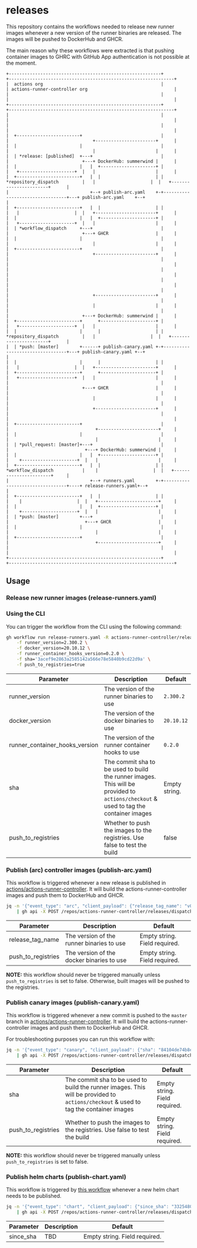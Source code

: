 # releases

This repository contains the workflows needed to release new runner images whenever a new version of the runner binaries are released. The images will be pushed to DockerHub and GHCR.

The main reason why these workflows were extracted is that pushing container images to GHRC with GitHub App authentication is not possible at the moment.

```text
+----------------------------------------------------------+                                 +---------------------------------------------------------------+
|  actions org                                             |                                 | actions-runner-controller org                                 |
|                                                          |                                 |                                                               |
+----------------------------------------------------------+                                 +---------------------------------------------------------------+
|                                                          |                                 |                                                               |
|                                                          |                                 |                                                               |
|  +------------------------+                              |                                 |                                +-----------------------+      |
|  |                        |                              |                                 |                                |                       |      |
|  | *release: [published]  +---+                          |                                 |                            +---+ DockerHub: summerwind |      |
|  |                        |   |  +---------------------+ |                                 |   +---------------------+  |   |                       |      |
|  +------------------------+   |  |                     | |    *repository_dispatch         |   |                     |  |   +-----------------------+      |
|                               +--+ publish-arc.yaml    +-+---------------------------------+---+ publish-arc.yaml    +--+                                  |
|  +------------------------+   |  |                     | |                                 |   |                     |  |   +-----------------------+      |
|  |                        |   |  +---------------------+ |                                 |   +---------------------+  |   |                       |      |
|  | *workflow_dispatch     +---+                          |                                 |                            +---+ GHCR                  |      |
|  |                        |                              |                                 |                                |                       |      |
|  +------------------------+                              |                                 |                                +-----------------------+      |
|                                                          |                                 |                                                               |
|                                                          |                                 |                                                               |
|                                                          |                                 |                                                               |
|                                                          |                                 |                                +-----------------------+      |
|                                                          |                                 |                                |                       |      |
|                                                          |                                 |                            +---+ DockerHub: summerwind |      |
|  +------------------------+      +---------------------+ |                                 |   +---------------------+  |   |                       |      |
|  |                        |      |                     | |    *repository_dispatch         |   |                     |  |   +-----------------------+      |
|  | *push: [master]        +------+ publish-canary.yaml +-+---------------------------------+---+ publish-canary.yaml +--+                                  |
|  |                        |      |                     | |                                 |   |                     |  |   +-----------------------+      |
|  +------------------------+      +---------------------+ |                                 |   +---------------------+  |   |                       |      |
|                                                          |                                 |                            +---+ GHCR                  |      |
|                                                          |                                 |                                |                       |      |
|                                                          |                                 |                                +-----------------------+      |
|                                                          |                                 |                                                               |
|  +------------------------+                              |                                 |                                 +-----------------------+     |
|  |                        |                              |                                 |                                 |                       |     |
|  | *pull_request: [master]+---+                          |                                 |                             +---+ DockerHub: summerwind |     |
|  |                        |   |  +---------------------+ |                                 |    +---------------------+  |   |                       |     |
|  +------------------------+   |  |                     | |    *workflow_dispatch           |    |                     |  |   +-----------------------+     |
|                               +--+ runners.yaml        +-+---------------------------------+----+ release-runners.yaml+--+                                 |
|  +------------------------+   |  |                     | |                                 |    |                     |  |   +-----------------------+     |
|  |                        |   |  +---------------------+ |                                 |    +---------------------+  |   |                       |     |
|  | *push: [master]        +---+                          |                                 |                             +---+ GHCR                  |     |
|  |                        |                              |                                 |                                 |                       |     |
|  +------------------------+                              |                                 |                                 +-----------------------+     |
|                                                          |                                 |                                                               |
+----------------------------------------------------------+                                 +---------------------------------------------------------------+
```

## Usage

### Release new runner images (release-runners.yaml)

### Using the CLI

You can trigger the workflow from the CLI using the following command:

```bash
gh workflow run release-runners.yaml -R actions-runner-controller/releases \
    -f runner_version=2.300.2 \
    -f docker_version=20.10.12 \
    -f runner_container_hooks_version=0.2.0 \
    -f sha='3acef9e2863a2585142a566e78e5840b9cd22d9a' \
    -f push_to_registries=true
```

<!-- Table of Paramters -->
| Parameter | Description | Default |
| --- | --- | --- |
| runner_version | The version of the runner binaries to use | `2.300.2` |
| docker_version | The version of the docker binaries to use | `20.10.12` |
| runner_container_hooks_version | The version of the runner container hooks to use | `0.2.0` |
| sha | The commit sha to be used to build the runner images. This will be provided to `actions/checkout` & used to tag the container images | Empty string. |
| push_to_registries | Whether to push the images to the registries. Use false to test the build | false |

### Publish (arc) controller images (publish-arc.yaml)

This workflow is triggered whenever a new release is published in [actions/actions-runner-controller](https://github.com/actions/actions-runner-controller). It will build the actions-runner-controller images and push them to DockerHub and GHCR.

```bash
jq -n '{"event_type": "arc", "client_payload": {"release_tag_name": "v0.26.0", "push_to_registries": false}}' \
    | gh api -X POST /repos/actions-runner-controller/releases/dispatches --input -
```

| Parameter | Description | Default |
| --- | --- | --- |
| release_tag_name | The version of the runner binaries to use | Empty string. Field required. |
| push_to_registries | The version of the docker binaries to use | Empty string. Field required. |

**NOTE:** this workflow should never be triggered manually unless `push_to_registries` is set to false. Otherwise, built images will be pushed to the registries.

### Publish canary images (publish-canary.yaml)

This workflow is triggered whenever a new commit is pushed to the `master` branch in [actions/actions-runner-controller](https://github.com/actions/actions-runner-controller). It will build the actions-runner-controller images and push them to DockerHub and GHCR.

For troubleshooting purposes you can run this workflow with:

```bash
jq -n '{"event_type": "canary", "client_payload": {"sha": "84104de74b8e9e555f530d40d8f33cc9471716f5", "push_to_registries": false}}' \
    | gh api -X POST /repos/actions-runner-controller/releases/dispatches --input -
```

<!-- Table of Paramters -->
| Parameter | Description | Default |
| --- | --- | --- |
| sha | The commit sha to be used to build the runner images. This will be provided to `actions/checkout` & used to tag the container images  | Empty string. Field required. |
| push_to_registries | Whether to push the images to the registries. Use false to test the build | Empty string. Field required. |

**NOTE:** this workflow should never be triggered manually unless `push_to_registries` is set to false.

### Publish helm charts (publish-chart.yaml)

This workflow is triggered by [this workflow](https://github.com/actions/actions-runner-controller/blob/master/.github/workflows/publish-chart.yaml) whenever a new helm chart needs to be published.

```bash
jq -n '{"event_type": "chart", "client_payload": {"since_sha": "332548093a62aeacd5e3737fcbe0d019055a1fb5"}}' \
    | gh api -X POST /repos/actions-runner-controller/releases/dispatches --input -
```

| Parameter | Description | Default |
| --- | --- | --- |
| since_sha | TBD | Empty string. Field required. |
